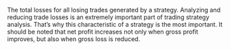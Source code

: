 The total losses for all losing trades generated by a strategy. Analyzing and reducing trade losses is an extremely important part of trading strategy analysis. That’s why this characteristic of a strategy is the most important. It should be noted that net profit increases not only when gross profit improves, but also when gross loss is reduced.